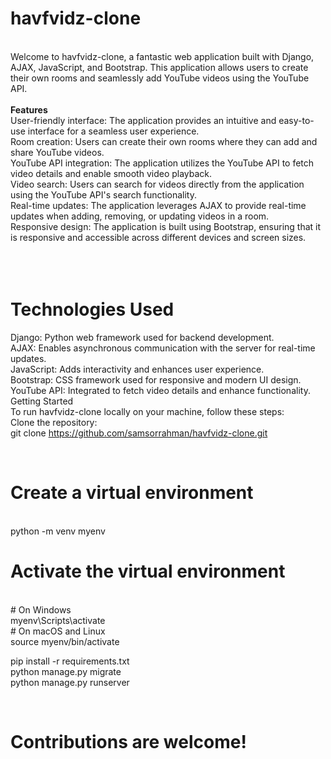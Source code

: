 # havfvidz-clone
<br>
Welcome to havfvidz-clone, a fantastic web application built with Django, AJAX, JavaScript, and Bootstrap. This application allows users to create their own rooms and seamlessly add YouTube videos using the YouTube API.

<br>
<br>
<b>Features </b>
<br>
User-friendly interface: The application provides an intuitive and easy-to-use interface for a seamless user experience.<br>
Room creation: Users can create their own rooms where they can add and share YouTube videos.<br>
YouTube API integration: The application utilizes the YouTube API to fetch video details and enable smooth video playback.<br>
Video search: Users can search for videos directly from the application using the YouTube API's search functionality.<br>
Real-time updates: The application leverages AJAX to provide real-time updates when adding, removing, or updating videos in a room.<br>
Responsive design: The application is built using Bootstrap, ensuring that it is responsive and accessible across different devices and screen sizes.<br>
<br>
<br>
<br>

# Technologies Used
Django: Python web framework used for backend development.<br>
AJAX: Enables asynchronous communication with the server for real-time updates.<br>
JavaScript: Adds interactivity and enhances user experience.<br>
Bootstrap: CSS framework used for responsive and modern UI design.<br>
YouTube API: Integrated to fetch video details and enhance functionality.<br>
Getting Started
<br>
To run havfvidz-clone locally on your machine, follow these steps:
<br>
Clone the repository:
<br>
git clone https://github.com/samsorrahman/havfvidz-clone.git

<br>

# Create a virtual environment 
<br>
python -m venv myenv
<br>

# Activate the virtual environment
<br>
# On Windows
<br>
myenv\Scripts\activate
<br>
# On macOS and Linux
<br>
source myenv/bin/activate
<br>

pip install -r requirements.txt
<br>
python manage.py migrate
<br>
python manage.py runserver

<br>

# Contributions are welcome!
